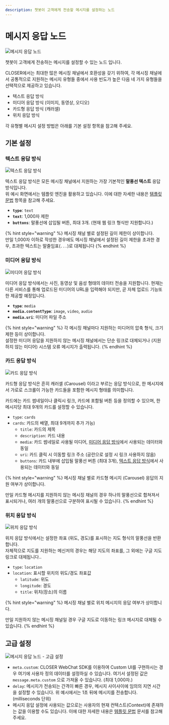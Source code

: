 ```yaml
---
description: 챗봇이 고객에게 전송할 메시지를 설정하는 노드
---
```


# 메시지 응답 노드

![&#xBA54;&#xC2DC;&#xC9C0; &#xC751;&#xB2F5; &#xB178;&#xB4DC;](../../../.gitbook/assets/flow_editor_response_node.png)

챗봇이 고객에게 전송하는 메시지를 설정할 수 있는 노드 입니다.

CLOSER에서는 최대한 많은 메시징 채널에서 호환성을 갖기 위하여, 각 메시징 채널에서 공통적으로 지원하는 메시지 유형들 중에서 사용 빈도가 높은 다음 네 가지 유형들을 선택적으로 제공하고 있습니다.

* 텍스트 응답 방식
* 미디어 응답 방식 \(이미지, 동영상, 오디오\)
* 카드형 응답 방식 \(캐러셀\)
* 위치 응답 방식 

각 유형별 메시지 설정 방법은 아래를 기본 설정 항목을 참고해 주세요.

## 기본 설정

### 텍스트 응답 방식

![&#xD14D;&#xC2A4;&#xD2B8; &#xC751;&#xB2F5; &#xBC29;&#xC2DD;](../../../.gitbook/assets/flow_editor_response_node_text.png)

텍스트 응답 방식은 모든 메시징 채널에서 지원하는 가장 기본적인 **말풍선 텍스트** 응답 방식입니다.  
위 예시 화면에서는 템플릿 엔진을 활용하고 있습니다. 이에 대한 자세한 내용은 [템플릿 문법](../template-syntax.md) 항목을 참고해 주세요.

* **`type`**: `text`
* **`text`**: 1,000자 제한 
* **`buttons`**: 말풍선에 삽입될 버튼, 최대 3개. \(현재 웹 링크 형식만 지원합니다.\)

{% hint style="warning" %}
메시징 채널 별로 설정된 길이 제한이 상이합니다.   
만일 1,000자 이하로 작성한 경우에도 메시징 채널에서 설정된 길이 제한을 초과한 경우, 초과한 텍스트는 말줄임표\(`...`\)로 대체됩니다
{% endhint %}

### 미디어 응답 방식

![&#xBBF8;&#xB514;&#xC5B4; &#xC751;&#xB2F5; &#xBC29;&#xC2DD;](../../../.gitbook/assets/flow_editor_response_node_media.png)

미디어 응답 방식에서는 사진, 동영상 및 음성 형태의 데이터 전송을 지원합니다. 현재는 다른 서비스를 통해 업로드된 미디어의 URL을 입력해야 되지만, 곧 자체 업로드 기능또한 제공할 예정입니다.

* **`type`**: `media`
* **`media.contentType`**: `image`, `video`, `audio`
* **`media.uri`**: 미디어 파일 주소 

{% hint style="warning" %}
각 메시징 채널마다 지원하는 미디어의 압축 형식, 크기 제한 등이 상이합니다.    
설정한 미디어 응답을 지원하지 않는 메시징 채널에서는 단순 링크로 대체되거나 \(지원하지 않는 미디어\) 시스템 오류 메시지가 출력됩니다.
{% endhint %}

### 카드 응답 방식

![&#xCE74;&#xB4DC; &#xC751;&#xB2F5; &#xBC29;&#xC2DD;](../../../.gitbook/assets/flow_editor_response_node_card.png)

카드형 응답 방식은 흔히 캐러셀 \(Carousel\) 이라고 부르는 응답 방식으로, 한 메시지에서 가로로 스크롤이 가능한 카드들을 포함한 메시지 형태를 의미합니다.

카드에는 카드 썸네일이나 클릭시 링크, 카드에 포함될 버튼 등을 정의할 수 있으며, 한 메시지당 최대 9개의 카드를 설정할 수 있습니다.

* `type`: `cards`
* `cards`: 카드의 배열, 최대 9개까지 추가 가능\) 
  * `title`: 카드의 제목
  * `description`: 카드 내용
  * `media`: 카드 썸네일로 사용될 미디어, [미디어 응답 방식](response.md#undefined-1)에서 사용되는 데이터와 동일
  * `uri`: 카드 클릭 시 이동할 링크 주소 \(공란으로 설정 시 링크 사용하지 않음\)
  * `buttons`: 카드 내부에 삽입될 말풍선 버튼 \(최대 3개\), [텍스트 응답 방식](response.md#undefined)에서 사용되는 데이터와 동일

{% hint style="warning" %}
메시징 채널 별로 카드형 메시지 \(Carousel\) 응답의 지원 여부가 상이합니다.

만일 카드형 메시지를 지원하지 않는 메시징 채널의 경우 하나의 말풍선으로 합쳐져서 표시되거나, 여러 개의 말풍선으로 구분하여 표시될 수 있습니다.
{% endhint %}

### 위치 응답 방식

![&#xC704;&#xCE58; &#xC751;&#xB2F5; &#xBC29;&#xC2DD;](../../../.gitbook/assets/flow_editor_response_node_location.png)

위치 응답 방식에서는 설정한 좌표 \(위도, 경도\)를 표시하는 지도 형식의 말풍선을 반환합니다.   
자체적으로 지도를 지원하는 메신저의 경우는 해당 지도의 좌표를, 그 외에는 구글 지도 링크로 대체됩니다..

* `type`: `location`
* `location`: 표시할 위치의 위도/경도 좌표값
  * `latitude`: 위도
  * `longitude`: 경도
  * `title`: 위치\(장소\)의 이름

{% hint style="warning" %}
메시징 채널 별로 위치 메시지의 응답 여부가 상이합니다.

만일 지원하지 않는 메시징 채널일 경우 구글 지도로 이동하는 링크 메시지로 대체될 수 있습니다. 
{% endhint %}

## 고급 설정

![&#xBA54;&#xC2DC;&#xC9C0; &#xC751;&#xB2F5; &#xB178;&#xB4DC; - &#xACE0;&#xAE09; &#xC124;&#xC815;](../../../.gitbook/assets/flow_editor_response_node_advanced.png)

* `meta.custom`: CLOSER WebChat SDK를 이용하여 Custom UI를 구현하시는 경우 여기에 사용자 정의 데이터를 설정하실 수 있습니다. 여기서 설정된 값은 `message.meta.custom` 으로 가져올 수 있습니다. \(최대 1,000자.\)
* `delay`: 메시지가 전송되는 간격이 빠른 경우, 메시지 사이사이에 임의의 지연 시간을 설정할 수 있습니다. 위 예시에서는 1초 뒤에 메시지를 전송합니다. \(milliseconds 단위\)
* 메시지 응답 설정에 사용되는 값으로는 사용자의 현재 컨텍스트\(Context\)에 존재하는 값을 이용할 수도 있습니다. 이에 대한 자세한 내용은 [템플릿 문법](../template-syntax.md) 문서를 참고해 주세요.







